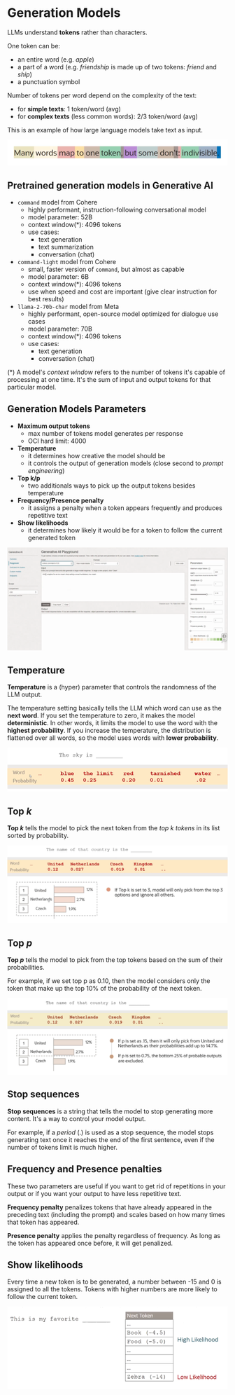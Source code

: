 # Generation Models

LLMs understand **tokens** rather than characters. 

One token can be:
- an entire word (e.g. *apple*) 
- a part of a word (e.g. *friendship* is made up of two tokens: *friend* and *ship*)
- a punctuation symbol

Number of tokens per word depend on the complexity of the text:
- for **simple texts**: 1 token/word (avg)
- for **complex texts** (less common words): 2/3 token/word (avg)

This is an example of how large language models take text as input.

![Tokens](../images/tokens.png)

## Pretrained generation models in Generative AI

- `command` model from Cohere
    - highly performant, instruction-following conversational model 
    - model parameter: 52B
    - context window(*): 4096 tokens
    - use cases: 
        - text generation
        - text summarization
        - conversation (chat) 
- `command-light` model from Cohere
    - small, faster version of `command`, but almost as capable
    - model parameter: 6B
    - context window(*): 4096 tokens
    - use when speed and cost are important (give clear instruction for best results)
- `llama-2-70b-char` model from Meta
    - highly performant, open-source model optimized for dialogue use cases 
    - model parameter: 70B
    - context window(*): 4096 tokens
    - use cases: 
        - text generation
        - conversation (chat) 

(*) A model's *context window* refers to the number of tokens it's capable of processing at one time. It's the sum of input and output tokens for that particular model.

## Generation Models Parameters

- **Maximum output tokens**
    - max number of tokens model generates per response
    - OCI hard limit: 4000
- **Temperature**
    - it determines how creative the model should be 
    - it controls the output of generation models (close second to *prompt engineering*)
- **Top k/p**
    - two additionals ways to pick up the output tokens besides temperature
- **Frequency/Presence penalty**
    - it assigns a penalty when a token appears frequently and produces repetitive text
- **Show likelihoods**
    - it determines how likely it would be for a token to follow the current generated token

![AI Playground](../images/ai_playground.png)

## Temperature

**Temperature** is a (hyper) parameter that controls the randomness of the LLM output. 

The temperature setting basically tells the LLM which word can use as the **next word**. If you set the temperature to zero, it makes the model **deterministic**. In other words, it limits the model to use the word with the **highest probability**. If you increase the temperature, the distribution is flattened over all words, so the model uses words with **lower probability**.

![Temperature](../images/temperature.png)

## Top *k*

**Top *k*** tells the model to pick the next token from the *top k tokens* in its list sorted by probability.

![Top *k*](../images/top_k.png)
 
## Top *p*

**Top *p*** tells the model to pick from the top tokens based on the sum of their probabilities.

For example, if we set top p as 0.10, then the model considers only the token that make up the top 10% of the probability of the next token.

![Top *p*](../images/top_p.png)

## Stop sequences

**Stop sequences** is a string that tells the model to stop generating more content. It's a way to control your model output. 

For example, if a *period* (.) is used as a stop sequence, the model stops generating text once it reaches the end of the first sentence, even if the number of tokens limit is much higher. 

## Frequency and Presence penalties

These two parameters are useful if you want to get rid of repetitions in your output or if you want your output to have less repetitive text.

**Frequency penalty** penalizes tokens that have already appeared in the preceding text (including the prompt) and scales based on how many times that token has appeared. 

**Presence penalty** applies the penalty regardless of frequency. As long as the token has appeared once before, it will get penalized. 

## Show likelihoods

Every time a new token is to be generated, a number between -15 and 0 is assigned to all the tokens. Tokens with higher numbers are more likely to follow the current token.

![Show likelihoods](../images/show_likelihoods.png)